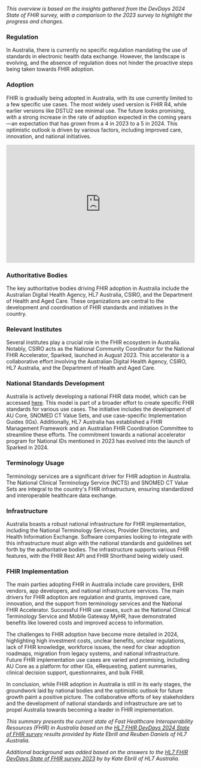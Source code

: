 *This overview is based on the insights gathered from the DevDays 2024 State of FHIR survey, with a comparison to the 2023 survey to highlight the progress and changes.*

### Regulation

In Australia, there is currently no specific regulation mandating the use of standards in electronic health data exchange. However, the landscape is evolving, and the absence of regulation does not hinder the proactive steps being taken towards FHIR adoption.

### Adoption

FHIR is gradually being adopted in Australia, with its use currently limited to a few specific use cases. The most widely used version is FHIR R4, while earlier versions like DSTU2 see minimal use. The future looks promising, with a strong increase in the rate of adoption expected in the coming years—an expectation that has grown from a 4 in 2023 to a 5 in 2024. This optimistic outlook is driven by various factors, including improved care, innovation, and national initiatives.

<iframe width="100%" height="315" src="https://www.youtube.com/embed/videoseries?si=VGqGNAR924Kjy69s&amp;list=PLAPVWVA2xKFieeMw9bY7btYVU-zOasNwr" title="YouTube video player" frameborder="0" allow="accelerometer; autoplay; clipboard-write; encrypted-media; gyroscope; picture-in-picture; web-share" referrerpolicy="strict-origin-when-cross-origin" allowfullscreen></iframe>

### Authoritative Bodies

The key authoritative bodies driving FHIR adoption in Australia include the Australian Digital Health Agency, HL7 Australia, CSIRO, and the Department of Health and Aged Care. These organizations are central to the development and coordination of FHIR standards and initiatives in the country.

### Relevant Institutes

Several institutes play a crucial role in the FHIR ecosystem in Australia. Notably, CSIRO acts as the National Community Coordinator for the National FHIR Accelerator, Sparked, launched in August 2023. This accelerator is a collaborative effort involving the Australian Digital Health Agency, CSIRO, HL7 Australia, and the Department of Health and Aged Care.

### National Standards Development

Australia is actively developing a national FHIR data model, which can be accessed [here](https://build.fhir.org/ig/hl7au/au-fhir-core/). This model is part of a broader effort to create specific FHIR standards for various use cases. The initiative includes the development of AU Core, SNOMED CT Value Sets, and use case-specific Implementation Guides (IGs). Additionally, HL7 Australia has established a FHIR Management Framework and an Australian FHIR Coordination Committee to streamline these efforts. The commitment towards a national accelerator program for National IDs mentioned in 2023 has evolved into the launch of Sparked in 2024.

### Terminology Usage

Terminology services are a significant driver for FHIR adoption in Australia. The National Clinical Terminology Service (NCTS) and SNOMED CT Value Sets are integral to the country's FHIR infrastructure, ensuring standardized and interoperable healthcare data exchange.

### Infrastructure

Australia boasts a robust national infrastructure for FHIR implementation, including the National Terminology Services, Provider Directories, and Health Information Exchange. Software companies looking to integrate with this infrastructure must align with the national standards and guidelines set forth by the authoritative bodies. The infrastructure supports various FHIR features, with the FHIR Rest API and FHIR Shorthand being widely used.

### FHIR Implementation

The main parties adopting FHIR in Australia include care providers, EHR vendors, app developers, and national infrastructure services. The main drivers for FHIR adoption are regulation and grants, improved care, innovation, and the support from terminology services and the National FHIR Accelerator. Successful FHIR use cases, such as the National Clinical Terminology Service and Mobile Gateway MyHR, have demonstrated benefits like lowered costs and improved access to information.

The challenges to FHIR adoption have become more detailed in 2024, highlighting high investment costs, unclear benefits, unclear regulations, lack of FHIR knowledge, workforce issues, the need for clear adoption roadmaps, migration from legacy systems, and national infrastructure. Future FHIR implementation use cases are varied and promising, including AU Core as a platform for other IGs, eRequesting, patient summaries, clinical decision support, questionnaires, and bulk FHIR.

In conclusion, while FHIR adoption in Australia is still in its early stages, the groundwork laid by national bodies and the optimistic outlook for future growth paint a positive picture. The collaborative efforts of key stakeholders and the development of national standards and infrastructure are set to propel Australia towards becoming a leader in FHIR implementation.

*This summary presents the current state of Fast Healthcare Interoperability Resources (FHIR) in Australia based on the [HL7 FHIR DevDays 2024 State of FHIR survey](https://fire.ly/blog/8-key-insights-from-the-2024-state-of-fhir-survey/) results provided by Kate Ebrill and Reuben Daniels of HL7 Australia.*

*Additional background was added based on the answers to the [HL7 FHIR DevDays State of FHIR survey 2023](https://fire.ly/blog/fhir-maturity-and-adoption-around-the-world/) by by Kate Ebrill of HL7 Australia.*